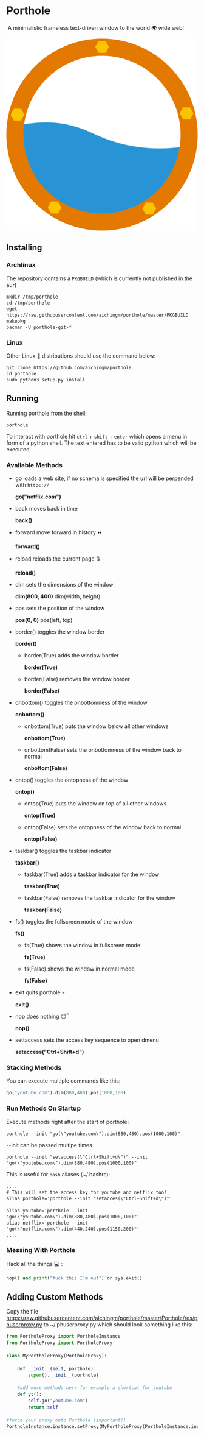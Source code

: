 # Porthole 

​ A minimalistic frameless text-driven window to the world :earth_africa: wide web!



![icon](src/res/icon.png)

## Installing 

### Archlinux

The repository contains a `PKGBUILD` (which is currently not published in the aur)   

```shell
mkdir /tmp/porthole
cd /tmp/porthole
wget https://raw.githubusercontent.com/aichingm/porthole/master/PKGBUILD
makepkg
pacman -U porthole-git-*
```

### Linux

Other Linux :penguin: distributions should use the command below: 

```shell
git clone https://github.com/aichingm/porthole
cd porthole
sudo python3 setup.py install
```

## Running

Running porthole from the shell:

```shell
porthole
```



To interact with porthole hit `ctrl` + `shift` + `enter` which opens a menu in form of a python shell. The text entered has to be valid python which will  be executed.

### Available Methods 

* go loads a web site, if no schema is specified the url will be perpended with `https://`  

  **go("netflix.com")** 

* back moves back in time

  **back()**

* forward move forward in history :fast_forward:

  **forward()**

* reload reloads the current page :arrows_clockwise:

  **reload()**

* dim sets the dimensions of the window

  **dim(800, 400)** dim(width, height)

* pos sets the position of the window

  **pos(0, 0)** pos(left, top)

* border() toggles the window border

  **border()**

  * border(True) adds the window border

    **border(True)**

  * border(False) removes the window border

    **border(False)**
* onbottom() toggles the onbottomness of the window

  **onbottom()**

  * onbottom(True) puts the window below all other windows

    **onbottom(True)**

  * onbottom(False) sets the onbottomness of the window back to normal

    **onbottom(False)**

* ontop() toggles the ontopness of the window

  **ontop()**

  * ontop(True) puts the window on top of all other windows

    **ontop(True)**

  * ontop(False) sets the ontopness of the window back to normal

    **ontop(False)**

* taskbar() toggles the taskbar indicator

  **taskbar()**

  * taskbar(True) adds a taskbar indicator for the window

    **taskbar(True)**

  * taskbar(False) removes the taskbar indicator for the window

    **taskbar(False)**

* fs() toggles the fullscreen mode of the window

  **fs()**

  * fs(True) shows the window in fullscreen mode

    **fs(True)**

  * fs(False) shows the window in normal mode

    **fs(False)**

* exit quits porthole :skull:

  **exit()**

* nop does nothing :sleeping:

  **nop()**

* settaccess sets the access key sequence to open dmenu

  **setaccess("Ctrl+Shift+d")**

### Stacking Methods

You can execute multiple commands like this:

```python
go("youtube.com").dim(880,480).pos(1000,100)
```

### Run Methods On Startup

Execute methods right after the start of porthole:

```shell
porthole --init "go(\"youtube.com\").dim(880,480).pos(1000,100)"
```

--init can be passed multipe times

```shell
porthole --init "setaccess(\"Ctrl+Shift+d\")" --init "go(\"youtube.com\").dim(880,480).pos(1000,100)"
```

This is useful for `bash` aliases (~/.bashrc):

```shell
....
# This will set the access key for youtube and netflix too!
alias porthole='porthole --init "setacces(\"Ctrl+Shift+d\")"'

alias youtube='porthole --init "go(\"youtube.com\").dim(880,480).pos(1000,100)"'
alias netflix='porthole --init "go(\"netflix.com\").dim(440,240).pos(1150,200)"'
....
```


### Messing With Porthole

Hack all the things :computer: :

```python
nop() and print("fuck this I'm out") or sys.exit()
```

## Adding Custom Methods

Copy the file https://raw.githubusercontent.com/aichingm/porthole/master/Porthole/res/phuserproxy.py to ~/.phuserproxy.py which should look something like this:

```python
from PortholeProxy import PortholeInstance
from PortholeProxy import PortholeProxy

class MyPortholeProxy(PortholeProxy):
    
    def __init__(self, porthole):
      	super().__init__(porthole)
  
    #add more methods here for example a shortcut for youtube
    def yt():
      	self.go("youtube.com")
        return self

#force your proxy onto Porthole (important!)
PortholeInstance.instance.setProxy(MyPortholeProxy(PortholeInstance.instance))
```

